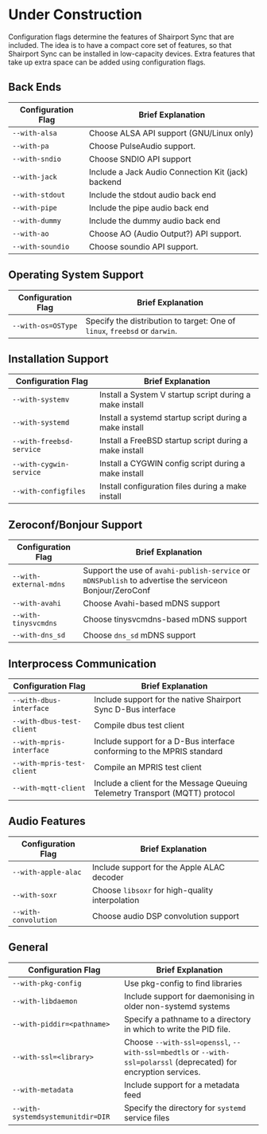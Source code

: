 Under Construction
=====
Configuration flags determine the features of Shairport Sync that are included. The idea is to have a compact core set of features, so that Shairport Sync can be installed in low-capacity devices. Extra features that take up extra space can be added using configuration flags.

Back Ends
---
 | Configuration Flag | Brief Explanation |
 | --- | --- |
 |  `--with-alsa` | Choose ALSA API support (GNU/Linux only) |
 |  `--with-pa` | Choose PulseAudio support. |
 |  `--with-sndio` | Choose SNDIO API support |
 |  `--with-jack` | Include a Jack Audio Connection Kit (jack) backend |
 |  `--with-stdout` | Include the stdout audio back end |
 |  `--with-pipe` | Include the pipe audio back end |
 |  `--with-dummy` | Include the dummy audio back end |
 |  `--with-ao` | Choose AO (Audio Output?) API support. |
 |  `--with-soundio` | Choose soundio API support. |
 
Operating System Support
---
 | Configuration Flag | Brief Explanation |
 | --- | --- |
 | `--with-os=OSType` | Specify the distribution to target: One of `linux`, `freebsd` or `darwin`. |

Installation Support
---
 | Configuration Flag | Brief Explanation |
 | --- | --- |
 |  `--with-systemv` | Install a System V startup script during a make install |
 |  `--with-systemd` | Install a systemd startup script during a make install |
 |  `--with-freebsd-service` | Install a FreeBSD startup script during a make install |
 |  `--with-cygwin-service` | Install a CYGWIN config script during a make install |
 |  `--with-configfiles` | Install configuration files during a make install |

Zeroconf/Bonjour Support
---
 | Configuration Flag | Brief Explanation |
 | --- | --- |
 |  `--with-external-mdns` | Support the use of `avahi-publish-service` or `mDNSPublish` to advertise the serviceon Bonjour/ZeroConf |
 |  `--with-avahi` | Choose Avahi-based mDNS support |
 |  `--with-tinysvcmdns` | Choose tinysvcmdns-based mDNS support |
 |  `--with-dns_sd` | Choose `dns_sd` mDNS support |

Interprocess Communication
---
 | Configuration Flag | Brief Explanation |
 | --- | --- |
 |  `--with-dbus-interface` | Include support for the native Shairport Sync D-Bus interface |
 |  `--with-dbus-test-client` | Compile dbus test client |
 |  `--with-mpris-interface` | Include support for a D-Bus interface conforming to the MPRIS standard |
 |  `--with-mpris-test-client` | Compile an MPRIS test client |
 |  `--with-mqtt-client` | Include a client for the Message Queuing Telemetry Transport (MQTT) protocol |

Audio Features
---
 | Configuration Flag | Brief Explanation |
 | --- | --- |
 |  `--with-apple-alac` | Include support for the Apple ALAC decoder |
 |  `--with-soxr` | Choose `libsoxr` for high-quality interpolation |
 |  `--with-convolution` | Choose audio DSP convolution support |


General
---
 | Configuration Flag | Brief Explanation |
 | --- | --- |
 |  `--with-pkg-config` | Use pkg-config to find libraries |
 |  `--with-libdaemon` | Include support for daemonising in older non-systemd systems |
 |  `--with-piddir=<pathname>` | Specify a pathname to a directory in which to write the PID file.
 |  `--with-ssl=<library>` | Choose `--with-ssl=openssl`, `--with-ssl=mbedtls` or `--with-ssl=polarssl` (deprecated) for encryption services. |
 |  `--with-metadata` | Include support for a metadata feed |
 |  `--with-systemdsystemunitdir=DIR` | Specify the directory for `systemd` service files |

